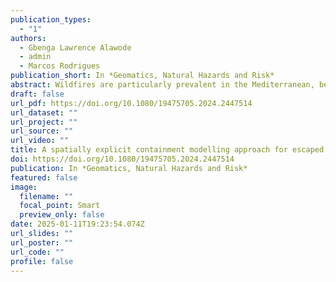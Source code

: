 ```yaml
---
publication_types:
  - "1"
authors:
  - Gbenga Lawrence Alawode
  - admin
  - Marcos Rodrigues
publication_short: In *Geomatics, Natural Hazards and Risk*
abstract: Wildfires are particularly prevalent in the Mediterranean, being expected to increase in frequency due to the expected increase in regional temperatures and decrease in precipitation. Effectively suppressing large wildfires requires a thorough understanding of containment opportunities across landscapes, to which empirical spatial modelling can contribute largely. The previous containment model in Catalonia failed to account for the crucial roles of weather conditions, lacked temporal prediction and could not forecast windows for containment opportunities, prompting this research. We employed a detailed geospatial approach to assess the spatial-temporal variations in containment probability for escaped wildfires in Catalonia. Using machine learning algorithms, geospatial data, and 124 historical wildfire perimeters from 2000 to 2015, we developed a predictive model with high accuracy (Area Under the Receiver Operating Characteristics Curve = 0.81 ± 0.03) over 32,108 km2 at a 30-meter resolution. Our analysis identified agricultural plains near non-burnable barriers, such as major road corridors, as having the highest containment probability. Conversely, steep mountainous regions with limited accessibility exhibited lower containment success rates. We also found temperature and windspeed to be critical factors influencing containment success. These findings inform optimal firefighting resource allocation and contribute to strategic fuel management initiatives to enhance firefighting operations.
draft: false
url_pdf: https://doi.org/10.1080/19475705.2024.2447514
url_dataset: ""
url_project: ""
url_source: ""
url_video: ""
title: A spatially explicit containment modelling approach for escaped wildfires in a Mediterranean climate using machine learning
doi: https://doi.org/10.1080/19475705.2024.2447514
publication: In *Geomatics, Natural Hazards and Risk*
featured: false
image:
  filename: ""
  focal_point: Smart
  preview_only: false
date: 2025-01-11T19:23:54.074Z
url_slides: ""
url_poster: ""
url_code: ""
profile: false
---
```

  
